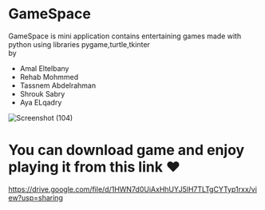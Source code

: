 # GameSpace
GameSpace is mini application contains entertaining games 
made with python using libraries pygame,turtle,tkinter<br /> by 
- Amal Eltelbany
- Rehab Mohmmed
- Tassnem Abdelrahman
- Shrouk Sabry
- Aya ELqadry









![Screenshot (104)](https://user-images.githubusercontent.com/112574745/199843450-6f919a33-60dd-4161-83a0-51c4a5ecc659.png)



# You can download game and enjoy playing it from this link ❤️
https://drive.google.com/file/d/1HWN7d0UiAxHhUYJ5lH7TLTgCYTyp1rxx/view?usp=sharing
